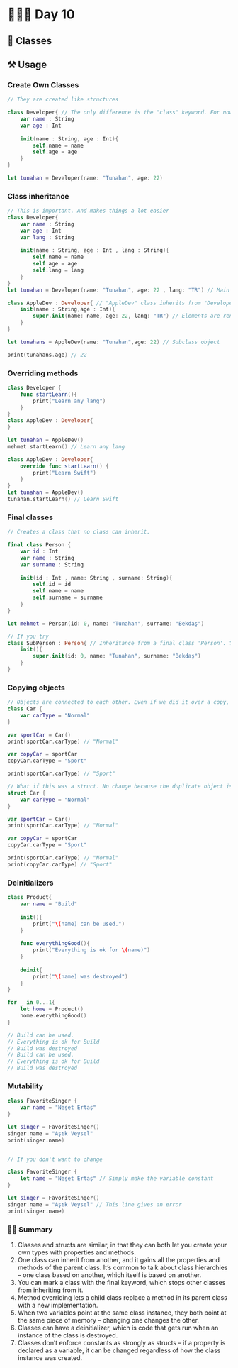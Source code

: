 # 👨🏻‍💻 Day 10

## 📖 Classes 


##  ⚒️ Usage 

### Create Own Classes
```swift
// They are created like structures

class Developer{ // The only difference is the "class" keyword. For now
    var name : String
    var age : Int
    
    init(name : String, age : Int){
        self.name = name
        self.age = age
    }
}

let tunahan = Developer(name: "Tunahan", age: 22)
```

### Class inheritance
```swift
// This is important. And makes things a lot easier
class Developer{
    var name : String
    var age : Int
    var lang : String
    
    init(name : String, age : Int , lang : String){
        self.name = name
        self.age = age
        self.lang = lang
    }
}
let tunahan = Developer(name: "Tunahan", age: 22 , lang: "TR") // Main class object

class AppleDev : Developer{ // "AppleDev" class inherits from "Developer" class
    init(name : String,age : Int){
        super.init(name: name, age: 22, lang: "TR") // Elements are rendered to the new class object without affecting the other class.
    }
}

let tunahans = AppleDev(name: "Tunahan",age: 22) // Subclass object

print(tunahans.age) // 22
```

### Overriding methods 
```swift
class Developer {
    func startLearn(){
        print("Learn any lang")
    }
}
class AppleDev : Developer{
}

let tunahan = AppleDev()
mehmet.startLearn() // Learn any lang
```
```swift
class AppleDev : Developer{
    override func startLearn() {
        print("Learn Swift")
    }
}
let tunahan = AppleDev()
tunahan.startLearn() // Learn Swift
```

### Final classes 
```swift
// Creates a class that no class can inherit.

final class Person {
    var id : Int
    var name : String
    var surname : String
    
    init(id : Int , name: String , surname: String){
        self.id = id
        self.name = name
        self.surname = surname
    }
}

let mehmet = Person(id: 0, name: "Tunahan", surname: "Bekdaş")

// If you try 
class SubPerson : Person{ // Inheritance from a final class 'Person'. You can't
    init(){
        super.init(id: 0, name: "Tunahan", surname: "Bekdaş")
    }
}
```

### Copying objects
```swift
// Objects are connected to each other. Even if we did it over a copy, its name was changed.
class Car {
    var carType = "Normal"
}

var sportCar = Car()
print(sportCar.carType) // "Normal"

var copyCar = sportCar
copyCar.carType = "Sport"

print(sportCar.carType) // "Sport"
```
```swift
// What if this was a struct. No change because the duplicate object is independent of the other
struct Car {
    var carType = "Normal"
}

var sportCar = Car()
print(sportCar.carType) // "Normal"

var copyCar = sportCar
copyCar.carType = "Sport"

print(sportCar.carType) // "Normal"
print(copyCar.carType) // "Sport"
```

### Deinitializers 
```swift
class Product{
    var name = "Build"
    
    init(){
        print("\(name) can be used.")
    }
    
    func everythingGood(){
        print("Everything is ok for \(name)")
    }
    
    deinit{
        print("\(name) was destroyed")
    }
}

for _ in 0...1{
    let home = Product()
    home.everythingGood()
}

// Build can be used.
// Everything is ok for Build
// Build was destroyed
// Build can be used.
// Everything is ok for Build
// Build was destroyed
```

### Mutability 
```swift
class FavoriteSinger {
    var name = "Neşet Ertaş"
}

let singer = FavoriteSinger()
singer.name = "Aşık Veysel"
print(singer.name)

```
```swift

// If you don't want to change

class FavoriteSinger {
    let name = "Neşet Ertaş" // Simply make the variable constant
}

let singer = FavoriteSinger()
singer.name = "Aşık Veysel" // This line gives an error
print(singer.name)
```
### 🤏🏻 Summary 

1. Classes and structs are similar, in that they can both let you create your own types with properties and methods.
2. One class can inherit from another, and it gains all the properties and methods of the parent class. It’s common to talk about class hierarchies – one class based on another, which itself is based on another.
3. You can mark a class with the final keyword, which stops other classes from inheriting from it.
4. Method overriding lets a child class replace a method in its parent class with a new implementation.
5. When two variables point at the same class instance, they both point at the same piece of memory – changing one changes the other.
6. Classes can have a deinitializer, which is code that gets run when an instance of the class is destroyed.
7. Classes don’t enforce constants as strongly as structs – if a property is declared as a variable, it can be changed regardless of how the class instance was created.
